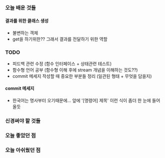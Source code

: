 ##


### 오늘 배운 것들

#### 결과를 위한 클래스 생성
- 불변하는 객체
- get을 하기위한?? 그래서 결과를 전달하기 위한 역할


### TODO
- 피드백 관련 수정 (함수 인터페이스 + 상태관련 테스트)
- 함수형 언어 공부 (함수형 이해 후에 stream 개념을 이해하는 것도??)
- commit 메세지 작성할 때 중요한 부분들 정리 (일관된 형태 + 무엇을 담을지)

#### commit 메세지
- 한국어는 명사부터 오기때문에... 앞에 '[명령어] 제목' 이런 식이 좀더 한 눈에 들어올듯

### 신경써야 할 것들




### 오늘 좋았던 점

### 오늘 아쉬웠던 점